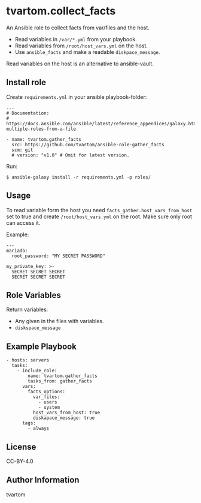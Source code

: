 tvartom.collect_facts
====================

An Ansible role to collect facts from var/files and the host.

* Read variables in `/var/*.yml` from your playbook.
* Read variables from `/root/host_vars.yml` on the host.
* Use `ansible_facts` and make a readable `diskpace_message`.

Read variables on the host is an alternative to ansible-vault.

Install role
------------

Create `requirements.yml` in your ansible playbook-folder:

    ---
    # Documentation:
    # https://docs.ansible.com/ansible/latest/reference_appendices/galaxy.html#installing-multiple-roles-from-a-file
    
    - name: tvartom.gather_facts
      src: https://github.com/tvartom/ansible-role-gather_facts
      scm: git
      # version: "v1.0" # Omit for latest version.

Run:

    $ ansible-galaxy install -r requirements.yml -p roles/


Usage
------------

To read variable form the host you need `facts_gather.host_vars_from_host` set to true and
create `/root/host_vars.yml` on the root.
Make sure only root can access it.

Example:

    ---
    mariadb:
      root_password: "MY SECRET PASSWORD"

    my_private_key: >-
      SECRET SECRET SECRET
      SECRET SECRET SECRET

Role Variables
--------------

Return variables:

* Any given in the files with variables.
* `diskspace_message`

Example Playbook
----------------

    - hosts: servers
      tasks:
        - include_role:
            name: tvartom.gather_facts
            tasks_from: gather_facts
          vars:
            facts_options:
              var_files:
                - users
                - system
              host_vars_from_host: true
              diskapace_message: true
          tags:
            - always

License
-------

CC-BY-4.0

Author Information
------------------

tvartom
